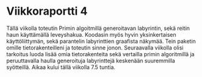 # Viikkoraportti 4

Tällä viikolla toteutin Primin algoitmillä generoitavan labyrintin, sekä reitin haun 
käyttämällä leveyshakua. Koodasin myös hyvin yksinkertaisen käyttöliittymän, sekä
parantelin labyrinttien graafista näkymää. Tein paketin omille tietorakenteilleni ja
toteutin sinne jonon.
Seuraavalla viikolla olisi tarkoitus luoda lisää omia tietorakenteita sekä vertailla 
primin algoritmillä ja peruuttavalla haulla generoituja labyrinttejä keskenään 
suuremmilla syötteillä. Aikaa kului tällä viikolla 7.5 tuntia.

